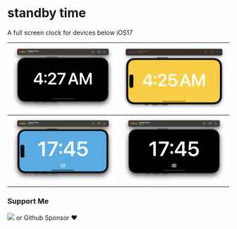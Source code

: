 # standby time 

A full screen clock for devices below iOS17


|  ![black](https://github.com/SemihK/standby/blob/main/screenshot/Ekran%20Resmi%202023-07-21%2004.27.52.png?raw=true)|  ![yellow](https://github.com/SemihK/standby/blob/main/screenshot/Ekran%20Resmi%202023-07-21%2004.26.14.png?raw=true)|
|--|--|
| ![blue](https://github.com/SemihK/standby/blob/main/screenshot/Ekran%20Resmi%202023-07-21%2017.45.35.png?raw=true) |![black2](https://github.com/SemihK/standby/blob/main/screenshot/Ekran%20Resmi%202023-07-21%2017.45.26.png?raw=true)  |


### Support Me

<a href="https://www.buymeacoffee.com/semihkesgin"><img src="https://cdn.buymeacoffee.com/buttons/v2/default-yellow.png" width="200" /></a>
or
Github Sponsor ❤️

